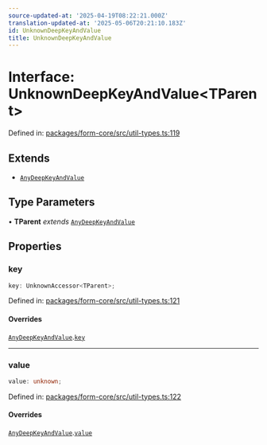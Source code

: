```yaml
---
source-updated-at: '2025-04-19T08:22:21.000Z'
translation-updated-at: '2025-05-06T20:21:10.183Z'
id: UnknownDeepKeyAndValue
title: UnknownDeepKeyAndValue
---
```


<!-- DO NOT EDIT: this page is autogenerated from the type comments -->

# Interface: UnknownDeepKeyAndValue\<TParent\>

Defined in: [packages/form-core/src/util-types.ts:119](https://github.com/TanStack/form/blob/main/packages/form-core/src/util-types.ts#L119)

## Extends

- [`AnyDeepKeyAndValue`](anydeepkeyandvalue.md)

## Type Parameters

• **TParent** *extends* [`AnyDeepKeyAndValue`](anydeepkeyandvalue.md)

## Properties

### key

```ts
key: UnknownAccessor<TParent>;
```

Defined in: [packages/form-core/src/util-types.ts:121](https://github.com/TanStack/form/blob/main/packages/form-core/src/util-types.ts#L121)

#### Overrides

[`AnyDeepKeyAndValue`](anydeepkeyandvalue.md).[`key`](AnyDeepKeyAndValue.md#key)

***

### value

```ts
value: unknown;
```

Defined in: [packages/form-core/src/util-types.ts:122](https://github.com/TanStack/form/blob/main/packages/form-core/src/util-types.ts#L122)

#### Overrides

[`AnyDeepKeyAndValue`](anydeepkeyandvalue.md).[`value`](AnyDeepKeyAndValue.md#value)
